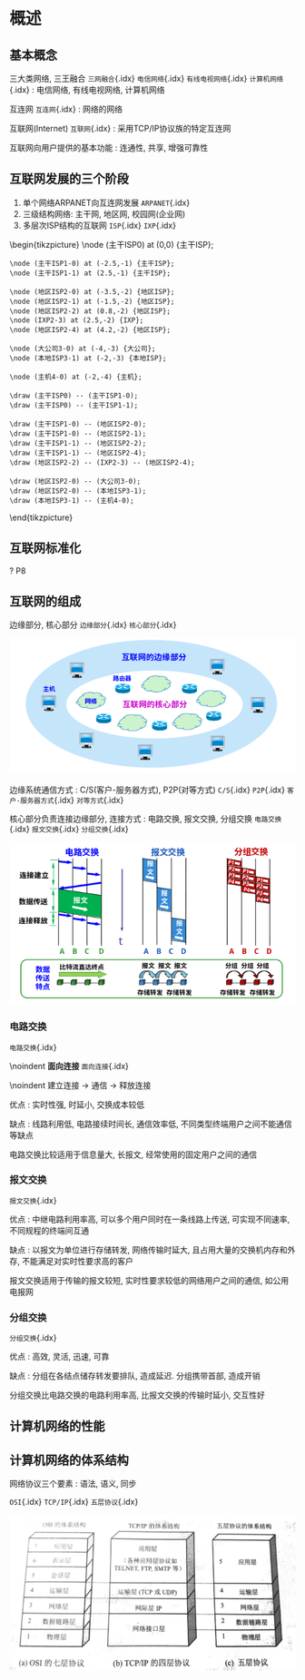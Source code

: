 <!--
  vi: ft=pandoc.markdown
-->

# 概述

## 基本概念

三大类网络, 三王融合 `三网融合`{.idx} `电信网络`{.idx} `有线电视网络`{.idx} `计算机网络`{.idx}
: 电信网络, 有线电视网络, 计算机网络

互连网 `互连网`{.idx}
: 网络的网络

互联网(Internet) `互联网`{.idx}
: 采用TCP/IP协议族的特定互连网

互联网向用户提供的基本功能
: 连通性, 共享, 增强可靠性

## 互联网发展的三个阶段

1. 单个网络ARPANET向互连网发展 `ARPANET`{.idx}
1. 三级结构网络: 主干网, 地区网, 校园网(企业网)
1. 多层次ISP结构的互联网 `ISP`{.idx} `IXP`{.idx}

\begin{tikzpicture}
    \node (主干ISP0) at (0,0) {主干ISP};

    \node (主干ISP1-0) at (-2.5,-1) {主干ISP};
    \node (主干ISP1-1) at (2.5,-1) {主干ISP};

    \node (地区ISP2-0) at (-3.5,-2) {地区ISP};
    \node (地区ISP2-1) at (-1.5,-2) {地区ISP};
    \node (地区ISP2-2) at (0.8,-2) {地区ISP};
    \node (IXP2-3) at (2.5,-2) {IXP};
    \node (地区ISP2-4) at (4.2,-2) {地区ISP};

    \node (大公司3-0) at (-4,-3) {大公司};
    \node (本地ISP3-1) at (-2,-3) {本地ISP};

    \node (主机4-0) at (-2,-4) {主机};

    \draw (主干ISP0) -- (主干ISP1-0);
    \draw (主干ISP0) -- (主干ISP1-1);

    \draw (主干ISP1-0) -- (地区ISP2-0);
    \draw (主干ISP1-0) -- (地区ISP2-1);
    \draw (主干ISP1-1) -- (地区ISP2-2);
    \draw (主干ISP1-1) -- (地区ISP2-4);
    \draw (地区ISP2-2) -- (IXP2-3) -- (地区ISP2-4);

    \draw (地区ISP2-0) -- (大公司3-0);
    \draw (地区ISP2-0) -- (本地ISP3-1);
    \draw (本地ISP3-1) -- (主机4-0);
\end{tikzpicture}

## 互联网标准化

? P8

## 互联网的组成

边缘部分, 核心部分 `边缘部分`{.idx} `核心部分`{.idx}

![](./images/01-introduce/composition.png)

边缘系统通信方式
: C/S(客户-服务器方式), P2P(对等方式) `C/S`{.idx} `P2P`{.idx} `客户-服务器方式`{.idx} `对等方式`{.idx}

核心部分负责连接边缘部分, 连接方式
: 电路交换, 报文交换, 分组交换 `电路交换`{.idx} `报文交换`{.idx} `分组交换`{.idx}

![](./images/01-introduce/connect.png)

### 电路交换

`电路交换`{.idx}

\noindent
**面向连接** `面向连接`{.idx}

\noindent
建立连接 $\rightarrow$ 通信 $\rightarrow$ 释放连接

优点
: 实时性强, 时延小, 交换成本较低

缺点
: 线路利用低, 电路接续时间长, 通信效率低, 不同类型终端用户之间不能通信等缺点

电路交换比较适用于信息量大, 长报文, 经常使用的固定用户之间的通信

### 报文交换

`报文交换`{.idx}

优点
: 中继电路利用率高, 可以多个用户同时在一条线路上传送, 可实现不同速率, 不同规程的终端间互通

缺点
: 以报文为单位进行存储转发, 网络传输时延大, 且占用大量的交换机内存和外存, 不能满足对实时性要求高的客户

报文交换适用于传输的报文较短, 实时性要求较低的网络用户之间的通信, 如公用电报网

### 分组交换

`分组交换`{.idx}

优点
: 高效, 灵活, 迅速, 可靠

缺点
: 分组在各结点储存转发要排队, 造成延迟. 分组携带首部, 造成开销

分组交换比电路交换的电路利用率高, 比报文交换的传输时延小, 交互性好

## 计算机网络的性能

## 计算机网络的体系结构

网络协议三个要素
: 语法, 语义, 同步

`OSI`{.idx} `TCP/IP`{.idx} `五层协议`{.idx}

![](./images/01-introduce/layer.png)

